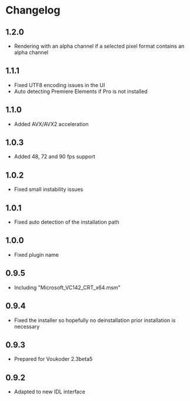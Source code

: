 # Changelog
## 1.2.0
- Rendering with an alpha channel if a selected pixel format contains an alpha channel

## 1.1.1
- Fixed UTF8 encoding issues in the UI
- Auto detecting Premiere Elements if Pro is not installed

## 1.1.0
- Added AVX/AVX2 acceleration

## 1.0.3
- Added 48, 72 and 90 fps support

## 1.0.2
- Fixed small instability issues

## 1.0.1
- Fixed auto detection of the installation path

## 1.0.0
- Fixed plugin name

## 0.9.5
- Including "Microsoft_VC142_CRT_x64.msm"

## 0.9.4
- Fixed the installer so hopefully no deinstallation prior installation is necessary

## 0.9.3
- Prepared for Voukoder 2.3beta5

## 0.9.2
- Adapted to new IDL interface
